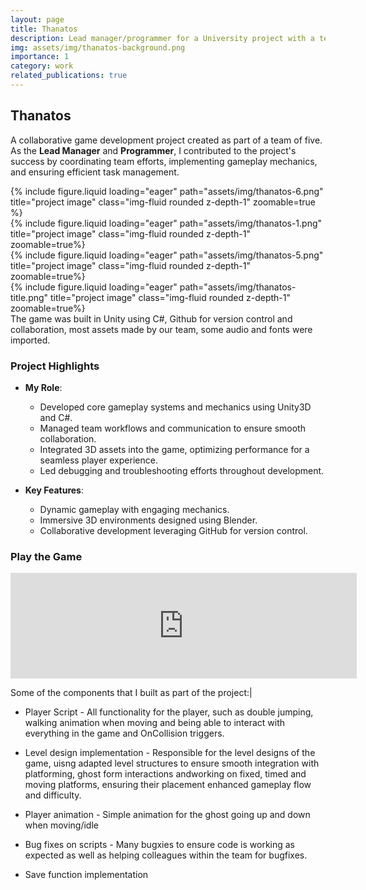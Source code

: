 ```yaml
---
layout: page
title: Thanatos
description: Lead manager/programmer for a University project with a team of 5.
img: assets/img/thanatos-background.png
importance: 1
category: work
related_publications: true
---
```

## Thanatos  
A collaborative game development project created as part of a team of five. As the **Lead Manager** and **Programmer**, I contributed to the project's success by coordinating team efforts, implementing gameplay mechanics, and ensuring efficient task management.  

<div class="row">
    <div class="col-sm mt-3 mt-md-0">
        {% include figure.liquid loading="eager" path="assets/img/thanatos-6.png" title="project image" class="img-fluid rounded z-depth-1" zoomable=true %}
    </div>
    <div class="col-sm mt-3 mt-md-0">
        {% include figure.liquid loading="eager" path="assets/img/thanatos-1.png" title="project image" class="img-fluid rounded z-depth-1" zoomable=true%}
    </div>
    <div class="col-sm mt-3 mt-md-0">
        {% include figure.liquid loading="eager" path="assets/img/thanatos-5.png" title="project image" class="img-fluid rounded z-depth-1" zoomable=true%}
    </div>
</div>

<div class="row">
    <div class="col-sm mt-3 mt-md-0">
        {% include figure.liquid loading="eager" path="assets/img/thanatos-title.png" title="project image" class="img-fluid rounded z-depth-1" zoomable=true%}
    </div>
</div>
<div class="caption">
    The game was built in Unity using C#, Github for version control and collaboration, most assets made by our team, some audio and fonts were imported.
</div>

### **Project Highlights**  
- **My Role**:  
  - Developed core gameplay systems and mechanics using Unity3D and C#.  
  - Managed team workflows and communication to ensure smooth collaboration.  
  - Integrated 3D assets into the game, optimizing performance for a seamless player experience.  
  - Led debugging and troubleshooting efforts throughout development.  

- **Key Features**:  
  - Dynamic gameplay with engaging mechanics.  
  - Immersive 3D environments designed using Blender.  
  - Collaborative development leveraging GitHub for version control.  

### **Play the Game**  
<div class="row justify-content-sm-center">
    <div class="col-sm-8 mt-3 mt-md-0">
        <iframe frameborder="0" src="https://itch.io/embed/2702310?border_width=2&amp;bg_color=222&amp;fg_color=fff" width="554" height="169"><a href="https://nullyagi.itch.io/thanatos">Thanatos by Null Yagi, arseniy77, HumeyraFA, moiez, Samm</a></iframe>
    </div>
</div> 


Some of the components that I built as part of the project:|
* Player Script - All functionality for the player, such as double jumping, walking animation when moving and being able to interact with everything in the game and OnCollision triggers.
  
* Level design implementation - Responsible for the level designs of the game, uisng adapted level structures to ensure smooth integration with platforming, ghost form interactions andworking on fixed, timed and moving platforms, ensuring their placement enhanced gameplay flow and difficulty.
* Player animation - Simple animation for the ghost going up and down when moving/idle
* Bug fixes on scripts - Many bugxies to ensure code is working as expected as well as helping colleagues within the team for bugfixes.
* Save function implementation

